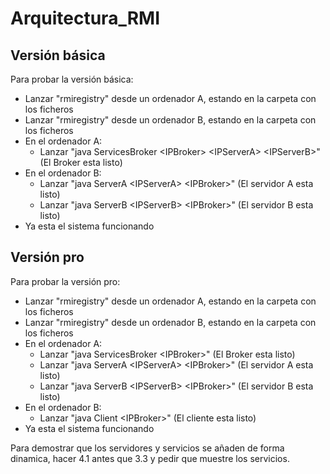 # Arquitectura_RMI

## Versión básica
Para probar la versión básica:
- Lanzar "rmiregistry" desde un ordenador A, estando en la carpeta con los ficheros
- Lanzar "rmiregistry" desde un ordenador B, estando en la carpeta con los ficheros
- En el ordenador A:
  - Lanzar "java ServicesBroker \<IPBroker> \<IPServerA> \<IPServerB>" (El Broker esta listo)
- En el ordenador B:
  - Lanzar "java ServerA \<IPServerA> \<IPBroker>" (El servidor A esta listo)
  - Lanzar "java ServerB \<IPServerB> \<IPBroker>" (El servidor B esta listo)
- Ya esta el sistema funcionando

## Versión pro
Para probar la versión pro:
- Lanzar "rmiregistry" desde un ordenador A, estando en la carpeta con los ficheros
- Lanzar "rmiregistry" desde un ordenador B, estando en la carpeta con los ficheros
- En el ordenador A:
	- Lanzar "java ServicesBroker \<IPBroker>" (El Broker esta listo)
	- Lanzar "java ServerA \<IPServerA> \<IPBroker>" (El servidor A esta listo)
	- Lanzar "java ServerB \<IPServerB> \<IPBroker>" (El servidor B esta listo)
- En el ordenador B:
	- Lanzar "java Client \<IPBroker>" (El cliente esta listo)
- Ya esta el sistema funcionando

Para demostrar que los servidores y servicios se añaden de forma dinamica, hacer 4.1 antes que 3.3 y pedir que muestre los servicios.

